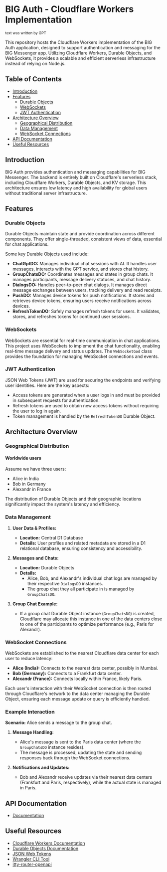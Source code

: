 # BIG Auth - Cloudflare Workers Implementation

<small>text was written by GPT</small>

This repository hosts the Cloudflare Workers implementation of the BIG Auth application, designed to support authentication and messaging for the BIG Messenger app. Utilizing Cloudflare Workers, Durable Objects, and WebSockets, it provides a scalable and efficient serverless infrastructure instead of relying on Node.js.

## Table of Contents

- [Introduction](#introduction)
- [Features](#features)
  - [Durable Objects](#durable-objects)
  - [WebSockets](#websockets)
  - [JWT Authentication](#jwt-authentication)
- [Architecture Overview](#architecture-overview)
  - [Geographical Distribution](#geographical-distribution)
  - [Data Management](#data-management)
  - [WebSocket Connections](#websocket-connections)
- [API Documentation](#api-documentation)
- [Useful Resources](#useful-resources)

## Introduction

BIG Auth provides authentication and messaging capabilities for BIG Messenger. The backend is entirely built on Cloudflare's serverless stack, including Cloudflare Workers, Durable Objects, and KV storage. This architecture ensures low latency and high availability for global users without traditional server infrastructure.

## Features

### Durable Objects

Durable Objects maintain state and provide coordination across different components. They offer single-threaded, consistent views of data, essential for chat applications.

Some key Durable Objects used include:

- **ChatGptDO:** Manages individual chat sessions with AI. It handles user messages, interacts with the GPT service, and stores chat history.
- **GroupChatsDO:** Coordinates messages and states in group chats. It manages participants, message delivery statuses, and chat history.
- **DialogsDO:** Handles peer-to-peer chat dialogs. It manages direct message exchanges between users, tracking delivery and read receipts.
- **PushDO:** Manages device tokens for push notifications. It stores and retrieves device tokens, ensuring users receive notifications across devices.
- **RefreshTokenDO:** Safely manages refresh tokens for users. It validates, stores, and refreshes tokens for continued user sessions.

### WebSockets

WebSockets are essential for real-time communication in chat applications. This project uses WebSockets to implement the chat functionality, enabling real-time message delivery and status updates. The `WebSocketGod` class provides the foundation for managing WebSocket connections and events.

### JWT Authentication

JSON Web Tokens (JWT) are used for securing the endpoints and verifying user identities. Here are the key aspects:

- Access tokens are generated when a user logs in and must be provided in subsequent requests for authentication.
- Refresh tokens are used to obtain new access tokens without requiring the user to log in again.
- Token management is handled by the `RefreshTokenDO` Durable Object.

## Architecture Overview

### Geographical Distribution

#### Worldwide users

Assume we have three users:

- Alice in India
- Bob in Germany
- Alexandr in France

The distribution of Durable Objects and their geographic locations significantly impact the system's latency and efficiency.

### Data Management

1. **User Data & Profiles:**
   - **Location:** Central D1 Database
   - **Details:** User profiles and related metadata are stored in a D1 relational database, ensuring consistency and accessibility.

2. **Messages and Chats:**
   - **Location:** Durable Objects
   - **Details:**
     - Alice, Bob, and Alexandr's individual chat logs are managed by their respective `DialogsDO` instances.
     - The group chat they all participate in is managed by `GroupChatsDO`.

3. **Group Chat Example:**
   - If a group chat Durable Object instance (`GroupChatsDO`) is created, Cloudflare may allocate this instance in one of the data centers close to one of the participants to optimize performance (e.g., Paris for Alexandr).

### WebSocket Connections

WebSockets are established to the nearest Cloudflare data center for each user to reduce latency:

- **Alice (India):** Connects to the nearest data center, possibly in Mumbai.
- **Bob (Germany):** Connects to a Frankfurt data center.
- **Alexandr (France):** Connects locally within France, likely Paris.

Each user's interaction with their WebSocket connection is then routed through Cloudflare's network to the data center managing the Durable Object, ensuring each message update or query is efficiently handled.

### Example Interaction

**Scenario:** Alice sends a message to the group chat.

1. **Message Handling:**
   - Alice's message is sent to the Paris data center (where the `GroupChatsDO` instance resides).
   - The message is processed, updating the state and sending responses back through the WebSocket connections.

2. **Notifications and Updates:**
   - Bob and Alexandr receive updates via their nearest data centers (Frankfurt and Paris, respectively), while the actual state is managed in Paris.

## API Documentation

- [Documentation](https://docs.iambig.ai)

## Useful Resources

- [Cloudflare Workers Documentation](https://developers.cloudflare.com/workers/)
- [Durable Objects Documentation](https://developers.cloudflare.com/workers/learning/using-durable-objects/)
- [JSON Web Tokens](https://jwt.io/)
- [Wrangler CLI Tool](https://developers.cloudflare.com/workers/cli-wrangler)
- [itty-router-openapi](https://github.com/cloudflare/itty-router-openapi)
